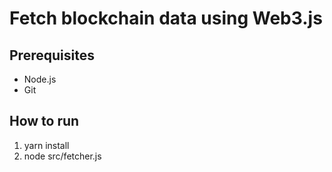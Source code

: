 # Fetch blockchain data using Web3.js

## Prerequisites
- Node.js
- Git

## How to run
1. yarn install
2. node src/fetcher.js
